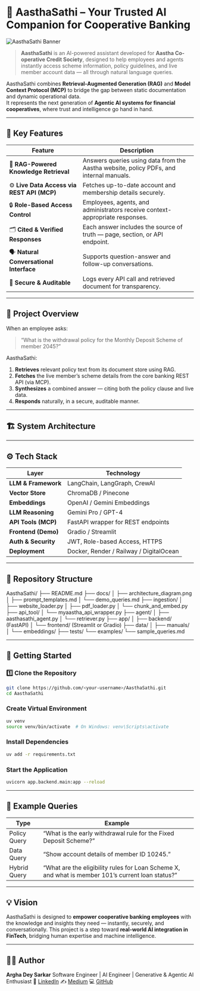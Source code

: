 # 🤖 AasthaSathi – Your Trusted AI Companion for Cooperative Banking

![AasthaSathi Banner](https://via.placeholder.com/1200x300.png?text=AasthaSathi+-+Your+Trusted+AI+Companion)

> **AasthaSathi** is an AI-powered assistant developed for **Aastha Co-operative Credit Society**, designed to help employees and agents instantly access scheme information, policy guidelines, and live member account data — all through natural language queries.

AasthaSathi combines **Retrieval-Augmented Generation (RAG)** and **Model Context Protocol (MCP)** to bridge the gap between static documentation and dynamic operational data.  
It represents the next generation of **Agentic AI systems for financial cooperatives**, where trust and intelligence go hand in hand.

---

## 🌟 Key Features

| Feature | Description |
|----------|--------------|
| 🧠 **RAG-Powered Knowledge Retrieval** | Answers queries using data from the Aastha website, policy PDFs, and internal manuals. |
| ⚙️ **Live Data Access via REST API (MCP)** | Fetches up-to-date account and membership details securely. |
| 🔒 **Role-Based Access Control** | Employees, agents, and administrators receive context-appropriate responses. |
| 🗂️ **Cited & Verified Responses** | Each answer includes the source of truth — page, section, or API endpoint. |
| 🗣️ **Natural Conversational Interface** | Supports question-answer and follow-up conversations. |
| 🧾 **Secure & Auditable** | Logs every API call and retrieved document for transparency. |

---

## 🧭 Project Overview

When an employee asks:

> “What is the withdrawal policy for the Monthly Deposit Scheme of member 2045?”

AasthaSathi:
1. **Retrieves** relevant policy text from its document store using RAG.  
2. **Fetches** the live member’s scheme details from the core banking REST API (via MCP).  
3. **Synthesizes** a combined answer — citing both the policy clause and live data.  
4. **Responds** naturally, in a secure, auditable manner.

---

## 🏗️ System Architecture


---

## ⚙️ Tech Stack

| Layer | Technology |
|-------|-------------|
| **LLM & Framework** | LangChain, LangGraph, CrewAI |
| **Vector Store** | ChromaDB / Pinecone |
| **Embeddings** | OpenAI / Gemini Embeddings |
| **LLM Reasoning** | Gemini Pro / GPT-4 |
| **API Tools (MCP)** | FastAPI wrapper for REST endpoints |
| **Frontend (Demo)** | Gradio / Streamlit |
| **Auth & Security** | JWT, Role-based Access, HTTPS |
| **Deployment** | Docker, Render / Railway / DigitalOcean |

---

## 📂 Repository Structure

AasthaSathi/
├── README.md
├── docs/
│ ├── architecture_diagram.png
│ ├── prompt_templates.md
│ └── demo_queries.md
├── ingestion/
│ ├── website_loader.py
│ ├── pdf_loader.py
│ └── chunk_and_embed.py
├── api_tool/
│ └── myaastha_api_wrapper.py
├── agent/
│ ├── aasthasathi_agent.py
│ └── retriever.py
├── app/
│ ├── backend/ (FastAPI)
│ └── frontend/ (Streamlit or Gradio)
├── data/
│ ├── manuals/
│ └── embeddings/
├── tests/
└── examples/
└── sample_queries.md


---

## 🚀 Getting Started

### 1️⃣ Clone the Repository
```bash
git clone https://github.com/<your-username>/AasthaSathi.git
cd AasthaSathi
```

### Create Virtual Environment
```bash
uv venv
source venv/bin/activate  # On Windows: venv\Scripts\activate
```
### Install Dependencies
```bash
uv add -r requirements.txt
```
### Start the Application
```bash
uvicorn app.backend.main:app --reload
```
---

## 🧩 Example Queries

| Type         | Example                                                                                           |
| ------------ | ------------------------------------------------------------------------------------------------- |
| Policy Query | “What is the early withdrawal rule for the Fixed Deposit Scheme?”                                 |
| Data Query   | “Show account details of member ID 10245.”                                                        |
| Hybrid Query | “What are the eligibility rules for Loan Scheme X, and what is member 101’s current loan status?” |

---

## 💡 Vision

AasthaSathi is designed to **empower cooperative banking employees** with the knowledge and insights they need — instantly, securely, and conversationally.
This project is a step toward **real-world AI integration in FinTech**, bridging human expertise and machine intelligence.

---

## 🧑‍💻 Author

**Argha Dey Sarkar**
Software Engineer | AI Engineer | Generative & Agentic AI Enthusiast
🔗 [LinkedIn](www.linkedin.com/in/argha-deysarkar-data-scientist)
✍️ [Medium](https://medium.com/@email2argha)
💻 [GitHub](https://github.com/arghads9177/)
